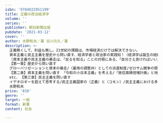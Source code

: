 ```yaml
---
isbn: '9784022951199'
title: 正義の政治経済学
volume: ''
series: ''
publisher: 朝日新聞出版
pubdate: '2021-03-12'
cover: ''
author: 水野和夫／著 古川元久／著
description: >-
  正義無くして、利益も無し。21世紀の課題は、市場経済だけでは解決できない。
  資本主義と民主主義を歴史から問い直す、経済学者と政治家の実践知！〈経済学は誕生の経緯からして人類救済の学問である。21世紀は「正義の政治経済学」が必要となる〉――水野和夫
  〈資本主義や民主主義の暴走は、「足るを知る」ことの対極にある、「自分さえ良ければいい」という心持ちから生じるのではないか〉――古川元久◎目次よりはじめに・・・古川元久
  【第一章】歴史から問い直す 
  グローバリゼーションと資本の暴走/〈雇用の調整弁〉としての派遣制度/ゼロサム競争の限界を知る/成長教を捨て、〈サステナブル〉な社会を etc.
  【第二章】資本主義を問い直す 「令和の小日本主義」を考える/「居住面積倍増計画」と地方分散型社会/今こそ金融取引税の導入を/コロナバブルを乗り切るために
  etc. 【第三章】民主主義を問い直す 
  イデオロギーを超えて思考する/民主主義国家の〈正義〉と〈コモン〉/民主主義における多様性/「定常社会」の〈幸せ〉を見つめ直す etc. おわりに ・・・
  水野和夫
price: '810'
genre: ''
target: 一般
format: 新書
content: 社会

---
```

